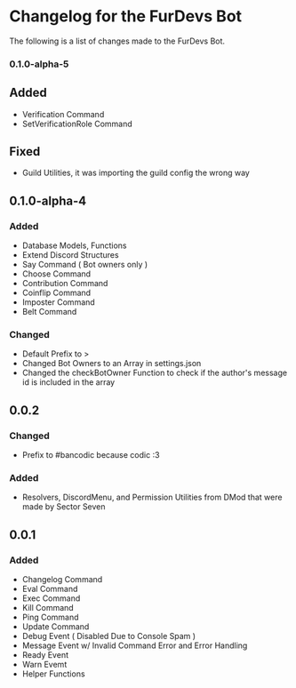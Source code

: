 # Changelog for the FurDevs Bot

The following is a list of changes made to the FurDevs Bot.

### 0.1.0-alpha-5

## Added
- Verification Command
- SetVerificationRole Command

## Fixed

- Guild Utilities, it was importing the guild config the wrong way

## 0.1.0-alpha-4

### Added

- Database Models, Functions
- Extend Discord Structures
- Say Command ( Bot owners only )
- Choose Command
- Contribution Command 
- Coinflip Command
- Imposter Command
- Belt Command


### Changed

- Default Prefix to >
- Changed Bot Owners to an Array in settings.json
- Changed the checkBotOwner Function to check if the author's message id is included in the array

## 0.0.2

### Changed

- Prefix to #bancodic because codic :3

### Added

- Resolvers, DiscordMenu, and Permission Utilities from DMod that were made by Sector Seven

## 0.0.1

### Added
- Changelog Command
- Eval Command
- Exec Command
- Kill Command
- Ping Command
- Update Command
- Debug Event ( Disabled Due to Console Spam )
- Message Event w/ Invalid Command Error and Error Handling
- Ready Event
- Warn Evemt
- Helper Functions